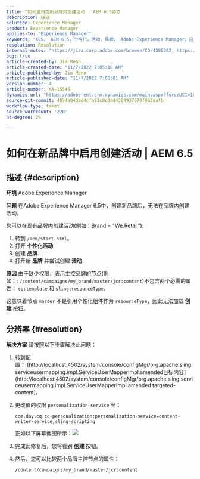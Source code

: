 ```yaml
---
title: “如何启用在新品牌内创建活动 | AEM 6.5英寸
description: 描述
solution: Experience Manager
product: Experience Manager
applies-to: "Experience Manager"
keywords: "KCS， AEM 6.5，个性化，活动，品牌， Adobe Experience Manager，启用，创建"
resolution: Resolution
internal-notes: "https://jira.corp.adobe.com/browse/CQ-4285362, https://jira.corp.adobe.com/browse/CQ-4278366, https://daycare.day.com/content/home/ubs_cq/ubs_ch/fit_internet/214314.html#post0006"
bug: true
article-created-by: Jim Menn
article-created-date: "11/7/2022 7:05:18 AM"
article-published-by: Jim Menn
article-published-date: "11/7/2022 7:06:01 AM"
version-number: 4
article-number: KA-15546
dynamics-url: "https://adobe-ent.crm.dynamics.com/main.aspx?forceUCI=1&pagetype=entityrecord&etn=knowledgearticle&id=ea81b688-6a5e-ed11-9561-6045bd0065f9"
source-git-commit: 4874a04dad4cfa81c0c0ad4304937570f9b3aafb
workflow-type: tm+mt
source-wordcount: '220'
ht-degree: 2%

---
```


# 如何在新品牌中启用创建活动 | AEM 6.5

## 描述 {#description}


<b>环境</b>
Adobe Experience Manager

<b>问题</b>
在Adobe Experience Manager 6.5中，创建新品牌后，无法在品牌内创建活动。

您可以在现有品牌内创建活动(例如：Brand = &quot;We.Retail&quot;):

1. 转到 `/aem/start.html`。
2. 打开 <b>个性化</b><b>活动</b>.
3. 创建 <b>品牌</b>.
4. 打开新 <b>品牌</b> 并尝试创建 <b>活动</b>.


<b>原因</b>
由于缺少权限，表示主控品牌的节点(例如：: `/content/campaigns/my_brand/master/jcr:content`)不包含两个必需的属性： `cq:template` 和 `sling:resourceType`.

这意味着节点 `master` 不是引用个性化组件作为 `resourceType`，因此无法加载 <b>创建</b> 按钮。








## 分辨率 {#resolution}


<b>解决方案</b>
请按照以下步骤解决此问题：

1. 转到配置： [http://localhost:4502/system/console/configMgr/org.apache.sling.serviceusermapping.impl.ServiceUserMapperImpl.amended目标内容](http://localhost:4502/system/console/configMgr/org.apache.sling.serviceusermapping.impl.ServiceUserMapperImpl.amended targeted-content)。
2. 更改值的权限 `personalization-service` 至：

   `com.day.cq.cq-personalization:personalization-service=content-writer-service,sling-scripting`

   正如以下屏幕截图所示：![](https://adobe.sharepoint.com/sites/D365EntAttachments/knowledgearticle/How%20to%20enable%20creating%20Activities%20inside%20a%20new%20Brand%20-%20Personalization%20-%20AEM%206-5_19685F9AF794EA11A811000D3A303484/Activity_Brand_Create.jpg)
3. 完成此修复后，您将看到 <b>创建</b> 按钮。
4. 然后，您可以比较两个品牌主控节点的属性：


   ```
   /content/campaigns/my_brand/master/jcr:content
   ```



